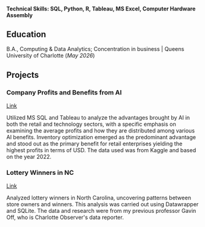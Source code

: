 
#### Technical Skills: SQL, Python, R, Tableau, MS Excel, Computer Hardware Assembly

## Education
B.A., Computing & Data Analytics; Concentration in business | Queens University of Charlotte (_May 2026_)

## Projects
### Company Profits and Benefits from AI 
[Link](https://prod-useast-b.online.tableau.com/t/nguyenh/views/RetailCompaniesProject/Dashboard1)

Utilized MS SQL and Tableau to analyze the advantages brought by AI in both the retail and technology sectors, with a specific emphasis on examining the average profits and how they are distributed among various AI benefits. Inventory optimization emerged as the predominant advantage and stood out as the primary benefit for retail enterprises yielding the highest profits in terms of USD. The data used was from Kaggle and based on the year 2022.

### Lottery Winners in NC
[Link](https://www.datawrapper.de/_/uU3Fh/)

Analyzed lottery winners in North Carolina, uncovering patterns between store owners and winners. This analysis was carried out using Datawrapper and SQLite. The data and research were from my previous professor Gavin Off, who is Charlotte Observer's data reporter.
